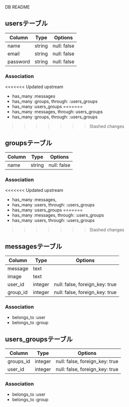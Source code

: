 DB README


## usersテーブル

|Column|Type|Options|
|------|----|-------|
|name|string|null: false|
|email|string|null: false|
|password|string|null: false|

### Association
<<<<<<< Updated upstream
- has_many :messages
- has_many :groups, through: :users_groups
- has_many :users_groups
=======
- has_many :messages, through: users_groups
- has_many :groups, through: :users_groups
>>>>>>> Stashed changes

## groupsテーブル

|Column|Type|Options|
|------|----|-------|
|name|string|null: false|


### Association
<<<<<<< Updated upstream
- has_many :messages,
- has_many :users, through: :users_groups
- has_many :users_groups
=======
- has_many :messages, through: :users_groups
- has_many :users, through: :users_groups
>>>>>>> Stashed changes

## messagesテーブル

|Column|Type|Options|
|------|----|-------|
|message|text|
|image|text|
|user_id|integer|null: false, foreign_key: true|
|group_id|integer|null: false, foreign_key: true|

### Association
- belongs_to :user
- belongs_to :group

## users_groupsテーブル

Column|Type|Options|
|------|----|-------|
|groups_id|integer|null: false, foreign_key: true|
|user_id|integer|null: false, foreign_key: true|

### Association
- belongs_to :user
- belongs_to :group
